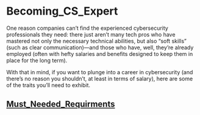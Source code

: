 # Becoming_CS_Expert



One reason companies can’t find the experienced cybersecurity professionals they need: there just aren’t many tech pros who have mastered not only the necessary technical abilities, but also “soft skills” (such as clear communication)—and those who have, well, they’re already employed (often with hefty salaries and benefits designed to keep them in place for the long term). 

With that in mind, if you want to plunge into a career in cybersecurity (and there’s no reason you shouldn’t, at least in terms of salary), here are some of the traits you’ll need to exhibit.

<a href = "https://github.com/Sandeep-BlackHat/Becoming_CS_Expert/blob/master/Must_Needed_Requirments.md"><h2>Must_Needed_Requirments</h2></a>
